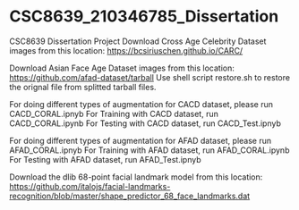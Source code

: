 # CSC8639_210346785_Dissertation
CSC8639 Dissertation Project
Download Cross Age Celebrity Dataset images from this location:
https://bcsiriuschen.github.io/CARC/

Download Asian Face Age Dataset images from this location:
https://github.com/afad-dataset/tarball
Use shell script restore.sh to restore the orignal file from splitted tarball files.

For doing different types of augmentation for CACD dataset, please run CACD_CORAL.ipnyb
For Training with CACD dataset, run CACD_CORAL.ipynb
For Testing with CACD dataset, run CACD_Test.ipnyb

For doing different types of augmentation for AFAD dataset, please run AFAD_CORAL.ipnyb
For Training with AFAD dataset, run AFAD_CORAL.ipynb
For Testing with AFAD dataset, run AFAD_Test.ipnyb


Download the dlib 68-point facial landmark model from this location:
https://github.com/italojs/facial-landmarks-recognition/blob/master/shape_predictor_68_face_landmarks.dat



